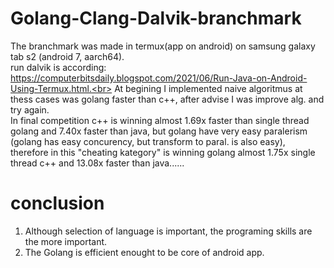 # Golang-Clang-Dalvik-branchmark
The branchmark was made in termux(app on android) on samsung galaxy tab s2 (android 7, aarch64). <br> 
run dalvik is according: https://computerbitsdaily.blogspot.com/2021/06/Run-Java-on-Android-Using-Termux.html.<br>
At begining I implemented naive algoritmus at thess cases was golang faster than c++, after advise I was improve alg. and try again.<br> 
In final competition c++ is winning almost 1.69x  faster than single thread golang and 7.40x  faster than java, but golang have very easy paralerism (golang has easy concurency, but transform to paral. is also easy), therefore in this "cheating kategory" is winning golang almost 1.75x single thread c++ and 13.08x faster than java......<br>

# conclusion
1. Although selection of language is important, the programing skills are the more important. 
2. The Golang is efficient enought to be core of android app.
